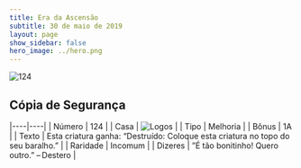 ```yaml
---
title: Era da Ascensão
subtitle: 30 de maio de 2019
layout: page
show_sidebar: false
hero_image: ../hero.png
---
```


![124](https://cdn.keyforgegame.com/media/card_front/pt/435_124_8QW229M7J7J9_pt.png)

## Cópia de Segurança

|----|----|
| Número | 124 |
| Casa | ![Logos](https://archonarcana.com/images/thumb/c/ce/Logos.png/22px-Logos.png "Logos") |
| Tipo | Melhoria |
| Bônus | 1A |
| Texto | Esta criatura ganha: “Destruído: Coloque esta criatura no topo do seu baralho.” |
| Raridade | Incomum |
| Dizeres | ”É tão bonitinho! Quero outro.” – Destero |
